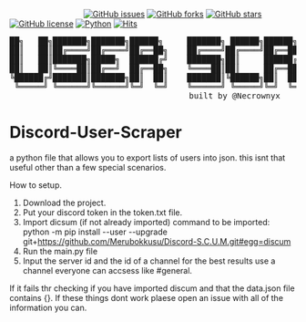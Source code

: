 &nbsp;&nbsp;&nbsp;&nbsp;&nbsp;&nbsp;&nbsp;&nbsp;&nbsp;&nbsp;&nbsp;&nbsp;&nbsp;&nbsp;&nbsp;&nbsp;&nbsp;&nbsp;&nbsp;&nbsp;&nbsp;&nbsp;&nbsp;&nbsp;&nbsp;&nbsp;&nbsp;&nbsp;&nbsp;&nbsp;&nbsp;&nbsp; [![GitHub issues](https://img.shields.io/github/issues/Necrownyx/Discord-User-Scraper)](https://github.com/Necrownyx/Discord-User-Scraper/issues) [![GitHub forks](https://img.shields.io/github/forks/Necrownyx/Discord-User-Scraper)](https://github.com/Necrownyx/Discord-User-Scraper/network) [![GitHub stars](https://img.shields.io/github/stars/Necrownyx/Discord-User-Scraper)](https://github.com/Necrownyx/Discord-User-Scraper/stargazers) [![GitHub license](https://img.shields.io/github/license/Necrownyx/Discord-User-Scraper)](https://github.com/Necrownyx/Discord-User-Scraper/blob/main/LICENSE) [![Python](https://img.shields.io/badge/Made%20with-Python-%2300AEFF)](https://python.org) [![Hits](https://hits.seeyoufarm.com/api/count/incr/badge.svg?url=https%3A%2F%2Fgithub.com%2FNecrownyx%2FDiscord-User-Scraper&count_bg=%2300AEFF&title_bg=%23555555&icon=&icon_color=%23E7E7E7&title=hits&edge_flat=false)](https://hits.seeyoufarm.com)


<pre align="center">
██╗   ██╗███████╗███████╗██████╗     ███████╗ ██████╗██████╗  █████╗ ██████╗ ███████╗██████╗ 
██║   ██║██╔════╝██╔════╝██╔══██╗    ██╔════╝██╔════╝██╔══██╗██╔══██╗██╔══██╗██╔════╝██╔══██╗
██║   ██║███████╗█████╗  ██████╔╝    ███████╗██║     ██████╔╝███████║██████╔╝█████╗  ██████╔╝
██║   ██║╚════██║██╔══╝  ██╔══██╗    ╚════██║██║     ██╔══██╗██╔══██║██╔═══╝ ██╔══╝  ██╔══██╗
╚██████╔╝███████║███████╗██║  ██║    ███████║╚██████╗██║  ██║██║  ██║██║     ███████╗██║  ██║
 ╚═════╝ ╚══════╝╚══════╝╚═╝  ╚═╝    ╚══════╝ ╚═════╝╚═╝  ╚═╝╚═╝  ╚═╝╚═╝     ╚══════╝╚═╝  ╚═╝
                                  built by @Necrownyx
</pre>

# Discord-User-Scraper
a python file that allows you to export lists of users into json. this isnt that useful other than a few special scenarios.

How to setup.
1. Download the project.
2. Put your discord token in the token.txt file.
3. Import dicsum (if not already imported) command to be imported: python -m pip install --user --upgrade git+https://github.com/Merubokkusu/Discord-S.C.U.M.git#egg=discum
4. Run the main.py file
5. Input the server id and the id of a channel for the best results use a channel everyone can accsess like #general.

If it fails thr checking if you have imported discum and that the data.json file contains {}.
If these things dont work plaese open an issue with all of the information you can.
